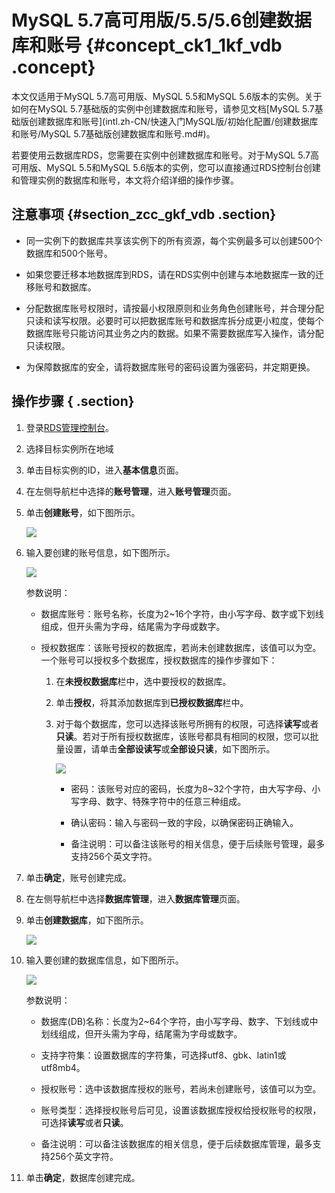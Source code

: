 # MySQL 5.7高可用版/5.5/5.6创建数据库和账号 {#concept_ck1_1kf_vdb .concept}

本文仅适用于MySQL 5.7高可用版、MySQL 5.5和MySQL 5.6版本的实例。关于如何在MySQL 5.7基础版的实例中创建数据库和账号，请参见文档[MySQL 5.7基础版创建数据库和账号](intl.zh-CN/快速入门MySQL版/初始化配置/创建数据库和账号/MySQL 5.7基础版创建数据库和账号.md#)。

若要使用云数据库RDS，您需要在实例中创建数据库和账号。对于MySQL 5.7高可用版、MySQL 5.5和MySQL 5.6版本的实例，您可以直接通过RDS控制台创建和管理实例的数据库和账号，本文将介绍详细的操作步骤。

## 注意事项 {#section_zcc_gkf_vdb .section}

-   同一实例下的数据库共享该实例下的所有资源，每个实例最多可以创建500个数据库和500个账号。

-   如果您要迁移本地数据库到RDS，请在RDS实例中创建与本地数据库一致的迁移账号和数据库。

-   分配数据库账号权限时，请按最小权限原则和业务角色创建账号，并合理分配只读和读写权限。必要时可以把数据库账号和数据库拆分成更小粒度，使每个数据库账号只能访问其业务之内的数据。如果不需要数据库写入操作，请分配只读权限。

-   为保障数据库的安全，请将数据库账号的密码设置为强密码，并定期更换。


## 操作步骤 { .section}

1.  登录[RDS管理控制台](https://rds.console.aliyun.com/)。
2.  选择目标实例所在地域
3.  单击目标实例的ID，进入**基本信息**页面。
4.  在左侧导航栏中选择的**账号管理**，进入**账号管理**页面。
5.  单击**创建账号**，如下图所示。

    ![](http://static-aliyun-doc.oss-cn-hangzhou.aliyuncs.com/assets/img/7819/1830_zh-CN.png)

6.  输入要创建的账号信息，如下图所示。

    ![](http://static-aliyun-doc.oss-cn-hangzhou.aliyuncs.com/assets/img/7819/1831_zh-CN.png)

    参数说明：

    -   数据库账号：账号名称，长度为2~16个字符，由小写字母、数字或下划线组成，但开头需为字母，结尾需为字母或数字。

    -   授权数据库：该账号授权的数据库，若尚未创建数据库，该值可以为空。一个账号可以授权多个数据库，授权数据库的操作步骤如下：

        1.  在**未授权数据库**栏中，选中要授权的数据库。
        2.  单击**授权**，将其添加数据库到**已授权数据库**栏中。
        3.  对于每个数据库，您可以选择该账号所拥有的权限，可选择**读写**或者**只读**。若对于所有授权数据库，该账号都具有相同的权限，您可以批量设置，请单击**全部设读写**或**全部设只读**，如下图所示。

            ![](http://static-aliyun-doc.oss-cn-hangzhou.aliyuncs.com/assets/img/7819/1832_zh-CN.png)

            -   密码：该账号对应的密码，长度为8~32个字符，由大写字母、小写字母、数字、特殊字符中的任意三种组成。

            -   确认密码：输入与密码一致的字段，以确保密码正确输入。

            -   备注说明：可以备注该账号的相关信息，便于后续账号管理，最多支持256个英文字符。

7.  单击**确定**，账号创建完成。
8.  在左侧导航栏中选择**数据库管理**，进入**数据库管理**页面。
9.  单击**创建数据库**，如下图所示。

    ![](http://static-aliyun-doc.oss-cn-hangzhou.aliyuncs.com/assets/img/7819/1835_zh-CN.png)

10. 输入要创建的数据库信息，如下图所示。

    ![](http://static-aliyun-doc.oss-cn-hangzhou.aliyuncs.com/assets/img/7819/1837_zh-CN.png)

    参数说明：

    -   数据库\(DB\)名称：长度为2~64个字符，由小写字母、数字、下划线或中划线组成，但开头需为字母，结尾需为字母或数字。

    -   支持字符集：设置数据库的字符集，可选择utf8、gbk、latin1或utf8mb4。

    -   授权账号：选中该数据库授权的账号，若尚未创建账号，该值可以为空。

    -   账号类型：选择授权账号后可见，设置该数据库授权给授权账号的权限，可选择**读写**或者**只读**。

    -   备注说明：可以备注该数据库的相关信息，便于后续数据库管理，最多支持256个英文字符。

11. 单击**确定**，数据库创建完成。

